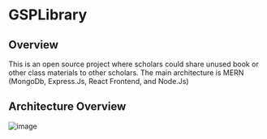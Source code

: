 # GSPLibrary

## Overview
This is an open source project where scholars could share unused book or other class materials to other scholars. The main architecture is MERN (MongoDb, Express.Js, React Frontend, and Node.Js)

## Architecture Overview

![image](https://bezkoder.com/wp-content/uploads/2020/03/react-node-express-mongodb-mern-stack-example-architecture.png)

